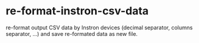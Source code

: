 # re-format-instron-csv-data
re-format output CSV data by Instron devices (decimal separator, columns separator, ...) and save re-formated data as new file.
